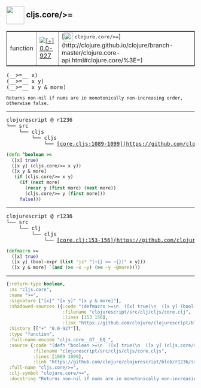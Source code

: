 ## <img width="48px" valign="middle" src="http://i.imgur.com/Hi20huC.png"> cljs.core/>=

 <table border="1">
<tr>
<td>function</td>
<td><a href="https://github.com/cljsinfo/api-refs/tree/0.0-927"><img valign="middle" alt="[+] 0.0-927" src="https://img.shields.io/badge/+-0.0--927-lightgrey.svg"></a> </td>
<td>
[<img height="24px" valign="middle" src="http://i.imgur.com/1GjPKvB.png"> <samp>clojure.core/>=</samp>](http://clojure.github.io/clojure/branch-master/clojure.core-api.html#clojure.core/%3E=)
</td>
</tr>
</table>

 <samp>
(__>=__ x)<br>
(__>=__ x y)<br>
(__>=__ x y & more)<br>
</samp>

```
Returns non-nil if nums are in monotonically non-increasing order,
otherwise false.
```

---

 <pre>
clojurescript @ r1236
└── src
    └── cljs
        └── cljs
            └── <ins>[core.cljs:1089-1099](https://github.com/clojure/clojurescript/blob/r1236/src/cljs/cljs/core.cljs#L1089-L1099)</ins>
</pre>

```clj
(defn ^boolean >=
  ([x] true)
  ([x y] (cljs.core/>= x y))
  ([x y & more]
   (if (cljs.core/>= x y)
     (if (next more)
       (recur y (first more) (next more))
       (cljs.core/>= y (first more)))
     false)))
```


---

 <pre>
clojurescript @ r1236
└── src
    └── clj
        └── cljs
            └── <ins>[core.clj:153-156](https://github.com/clojure/clojurescript/blob/r1236/src/clj/cljs/core.clj#L153-L156)</ins>
</pre>

```clj
(defmacro >=
  ([x] true)
  ([x y] (bool-expr (list 'js* "(~{} >= ~{})" x y)))
  ([x y & more] `(and (>= ~x ~y) (>= ~y ~@more))))
```

---

```clj
{:return-type boolean,
 :ns "cljs.core",
 :name ">=",
 :signature ["[x]" "[x y]" "[x y & more]"],
 :shadowed-sources ({:code "(defmacro >=\n  ([x] true)\n  ([x y] (bool-expr (list 'js* \"(~{} >= ~{})\" x y)))\n  ([x y & more] `(and (>= ~x ~y) (>= ~y ~@more))))",
                     :filename "clojurescript/src/clj/cljs/core.clj",
                     :lines [153 156],
                     :link "https://github.com/clojure/clojurescript/blob/r1236/src/clj/cljs/core.clj#L153-L156"}),
 :history [["+" "0.0-927"]],
 :type "function",
 :full-name-encode "cljs.core__GT__EQ_",
 :source {:code "(defn ^boolean >=\n  ([x] true)\n  ([x y] (cljs.core/>= x y))\n  ([x y & more]\n   (if (cljs.core/>= x y)\n     (if (next more)\n       (recur y (first more) (next more))\n       (cljs.core/>= y (first more)))\n     false)))",
          :filename "clojurescript/src/cljs/cljs/core.cljs",
          :lines [1089 1099],
          :link "https://github.com/clojure/clojurescript/blob/r1236/src/cljs/cljs/core.cljs#L1089-L1099"},
 :full-name "cljs.core/>=",
 :clj-symbol "clojure.core/>=",
 :docstring "Returns non-nil if nums are in monotonically non-increasing order,\notherwise false."}

```
